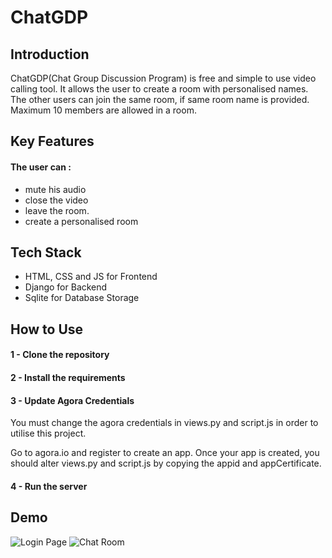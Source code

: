 # ChatGDP
## Introduction
ChatGDP(Chat Group Discussion Program) is free and simple to use video calling tool. It allows the user to create a room with personalised names. The other users can join the same room, if same room name is provided. 
Maximum 10 members are allowed in a room.

## Key Features
#### The user can :
- mute his audio
- close the video 
- leave the room.
- create a personalised room

## Tech Stack
- HTML, CSS and JS for Frontend
- Django for Backend
- Sqlite for Database Storage

## How to Use
#### 1 - Clone the repository
#### 2 - Install the requirements
#### 3 - Update Agora Credentials
You must change the agora credentials in views.py and script.js in order to utilise this project.

Go to agora.io and register to create an app. Once your app is created, you should alter views.py and script.js by copying the appid and appCertificate.
#### 4 - Run the server

## Demo
![Login Page](https://github.com/Sanchit71/ChatGDP/assets/102990660/b28c664c-2777-4264-9fe0-e979b5803aa7)
![Chat Room](https://github.com/Sanchit71/ChatGDP/assets/102990660/45644624-389e-42f1-aead-a7d39cbb2942)
